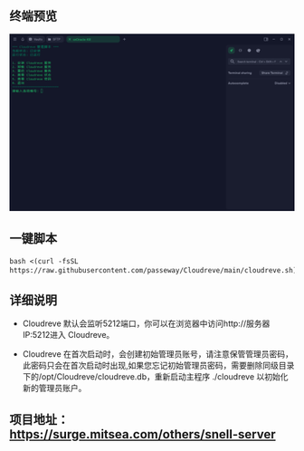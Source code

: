 ## 终端预览

![preview](预览.png)

## 一键脚本
```
bash <(curl -fsSL https://raw.githubusercontent.com/passeway/Cloudreve/main/cloudreve.sh)
```
## 详细说明
- Cloudreve 默认会监听5212端口，你可以在浏览器中访问http://服务器IP:5212进入 Cloudreve。

- Cloudreve 在首次启动时，会创建初始管理员账号，请注意保管管理员密码，此密码只会在首次启动时出现,如果您忘记初始管理员密码，需要删除同级目录下的/opt/Cloudreve/cloudreve.db，重新启动主程序 ./cloudreve 以初始化新的管理员账户。

## 项目地址：https://surge.mitsea.com/others/snell-server
